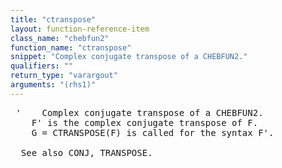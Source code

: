 ```yaml
---
title: "ctranspose"
layout: function-reference-item
class_name: "chebfun2"
function_name: "ctranspose"
snippet: "Complex conjugate transpose of a CHEBFUN2."
qualifiers: ""
return_type: "varargout"
arguments: "(rhs1)"
---
```


<pre class="help-text"> '	 Complex conjugate transpose of a CHEBFUN2.
    F' is the complex conjugate transpose of F.
    G = CTRANSPOSE(F) is called for the syntax F'.  
 
  See also CONJ, TRANSPOSE.
</pre>